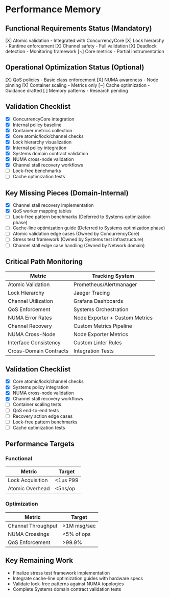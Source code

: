 # Performance Memory

## Functional Requirements Status (Mandatory)
[X] Atomic validation - Integrated with ConcurrencyCore
[X] Lock hierarchy - Runtime enforcement
[X] Channel safety - Full validation
[X] Deadlock detection - Monitoring framework
[~] Core metrics - Partial instrumentation

## Operational Optimization Status (Optional)
[X] QoS policies - Basic class enforcement
[X] NUMA awareness - Node pinning
[X] Container scaling - Metrics only
[~] Cache optimization - Guidance drafted
[ ] Memory patterns - Research pending

## Validation Checklist
- [X] ConcurrencyCore integration
- [X] Internal policy baseline
- [X] Container metrics collection 
- [X] Core atomic/lock/channel checks
- [X] Lock hierarchy visualization
- [X] Internal policy integration
- [X] Systems domain contract validation
- [X] NUMA cross-node validation
- [X] Channel stall recovery workflows
- [ ] Lock-free benchmarks
- [ ] Cache optimization tests

## Key Missing Pieces (Domain-Internal)
- [X] Channel stall recovery implementation
- [X] QoS worker mapping tables
- [ ] Lock-free pattern benchmarks (Deferred to Systems optimization phase)
- [ ] Cache-line optimization guide (Deferred to Systems optimization phase)
- [ ] Atomic validation edge cases (Owned by ConcurrencyCore)
- [ ] Stress test framework (Owned by Systems test infrastructure)
- [ ] Channel stall edge case handling (Owned by Network domain)

## Critical Path Monitoring
| Metric                  | Tracking System     |
|-------------------------|---------------------|
| Atomic Validation       | Prometheus/Alertmanager |
| Lock Hierarchy          | Jaeger Tracing      |
| Channel Utilization     | Grafana Dashboards  |
| QoS Enforcement         | Systems Orchestration |
| NUMA Error Rates        | Node Exporter + Custom Metrics |
| Channel Recovery        | Custom Metrics Pipeline |
| NUMA Cross-Node         | Node Exporter Metrics |
| Interface Consistency   | Custom Linter Rules |
| Cross-Domain Contracts  | Integration Tests   |

## Validation Checklist
- [X] Core atomic/lock/channel checks
- [X] Systems policy integration
- [X] NUMA cross-node validation
- [X] Channel stall recovery workflows
- [ ] Container scaling tests
- [ ] QoS end-to-end tests
- [ ] Recovery action edge cases
- [ ] Lock-free pattern benchmarks
- [ ] Cache optimization tests

## Performance Targets
### Functional
| Metric                  | Target          |
|-------------------------|-----------------|
| Lock Acquisition        | <1μs P99        |
| Atomic Overhead         | <5ns/op         |

### Optimization 
| Metric                  | Target          |
|-------------------------|-----------------|
| Channel Throughput      | >1M msg/sec     |
| NUMA Crossings          | <5% of ops      |
| QoS Enforcement         | >99.9%          |

## Key Remaining Work
- Finalize stress test framework implementation
- Integrate cache-line optimization guides with hardware specs
- Validate lock-free patterns against NUMA topologies
- Complete Systems domain contract validation tests
